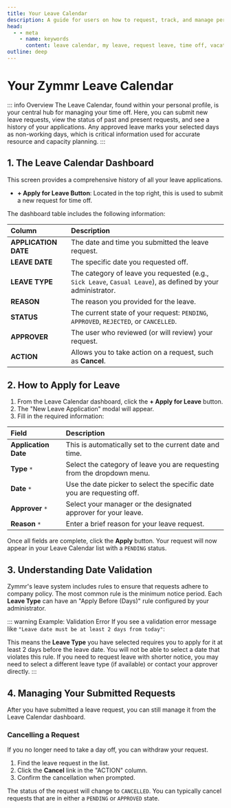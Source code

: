 ```yaml
---
title: Your Leave Calendar
description: A guide for users on how to request, track, and manage personal time off using the Zymmr Leave Calendar.
head:
  - - meta
    - name: keywords
      content: leave calendar, my leave, request leave, time off, vacation, zymmr
outline: deep
---
```


# Your Zymmr Leave Calendar

::: info Overview
The Leave Calendar, found within your personal profile, is your central hub for managing your time off. Here, you can submit new leave requests, view the status of past and present requests, and see a history of your applications. Any approved leave marks your selected days as non-working days, which is critical information used for accurate resource and capacity planning.
:::

## 1. The Leave Calendar Dashboard

This screen provides a comprehensive history of all your leave applications.

-   **+ Apply for Leave Button**: Located in the top right, this is used to submit a new request for time off.

The dashboard table includes the following information:

| Column              | Description                                                                                                   |
| :-----------------  | :------------------------------------------------------------------------------------------------------------ |
| **APPLICATION DATE**| The date and time you submitted the leave request.                                                            |
| **LEAVE DATE**      | The specific date you requested off.                                                                          |
| **LEAVE TYPE**      | The category of leave you requested (e.g., `Sick Leave`, `Casual Leave`), as defined by your administrator.   |
| **REASON**          | The reason you provided for the leave.                                                                        |
| **STATUS**          | The current state of your request: `PENDING`, `APPROVED`, `REJECTED`, or `CANCELLED`.                         |
| **APPROVER**        | The user who reviewed (or will review) your request.                                                          |
| **ACTION**          | Allows you to take action on a request, such as **Cancel**.                                                   |

## 2. How to Apply for Leave

1.  From the Leave Calendar dashboard, click the **+ Apply for Leave** button.
2.  The "New Leave Application" modal will appear.
3.  Fill in the required information:

| Field               | Description                                                                                          |
| :----------------   | :--------------------------------------------------------------------------------------------------- |
| **Application Date**| This is automatically set to the current date and time.                                              |
| **Type** `*`        | Select the category of leave you are requesting from the dropdown menu.                              |
| **Date** `*`        | Use the date picker to select the specific date you are requesting off.                              |
| **Approver** `*`    | Select your manager or the designated approver for your leave.                                       |
| **Reason** `*`      | Enter a brief reason for your leave request.                                                         |

Once all fields are complete, click the **Apply** button. Your request will now appear in your Leave Calendar list with a `PENDING` status.

## 3. Understanding Date Validation

Zymmr's leave system includes rules to ensure that requests adhere to company policy. The most common rule is the minimum notice period. Each **Leave Type** can have an "Apply Before (Days)" rule configured by your administrator.

::: warning Example: Validation Error
If you see a validation error message like `"Leave date must be at least 2 days from today"`:

This means the **Leave Type** you have selected requires you to apply for it at least 2 days before the leave date. You will not be able to select a date that violates this rule. If you need to request leave with shorter notice, you may need to select a different leave type (if available) or contact your approver directly.
:::

## 4. Managing Your Submitted Requests

After you have submitted a leave request, you can still manage it from the Leave Calendar dashboard.

### Cancelling a Request
If you no longer need to take a day off, you can withdraw your request.
1.  Find the leave request in the list.
2.  Click the **Cancel** link in the "ACTION" column.
3.  Confirm the cancellation when prompted.

The status of the request will change to `CANCELLED`. You can typically cancel requests that are in either a `PENDING` or `APPROVED` state.
